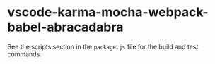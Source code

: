 # vscode-karma-mocha-webpack-babel-abracadabra

See the scripts section in the `package.js` file for the build and test commands.
